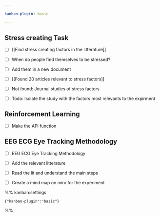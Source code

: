 ```yaml
---

kanban-plugin: basic

---
```


## Stress creating Task

- [ ] [[Find stress creating factors in the litterature]]
- [ ] When do people find themselves to be stressed?
- [ ] Add them in a new document
- [ ] [[Found  20 articles relevant to stress factors]]
- [ ] Not found: Journal studies of stress factors
- [ ] Todo: Isolate the study with the factors most relevants to the expirment


## Reinforcement Learning

- [ ] Make the API function


## EEG ECG Eye Tracking Methodology

- [ ] EEG ECG Eye Tracking Methodology
- [ ] Add the relevant litterature
- [ ] Read the lit and understand the main steps
- [ ] Create a mind map on miro for the experiment




%% kanban:settings
```
{"kanban-plugin":"basic"}
```
%%